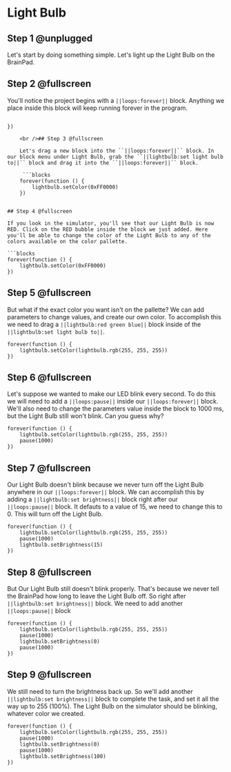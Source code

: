 # Light Bulb

## Step 1 @unplugged

Let's start by doing something simple. Let's light up the Light Bulb on the BrainPad.

## Step 2 @fullscreen

You'll notice the project begins with a `||loops:forever||` block. Anything we place inside this block will keep running forever in the program.

```blocks loops.forever(function () {

})

    <br />## Step 3 @fullscreen
    
    Let's drag a new block into the ``||loops:forever||`` block. In our block menu under Light Bulb, grab the ``||lightbulb:set light bulb to||`` block and drag it into the ``||loops:forever||`` block.
    
     ```blocks
    forever(function () {
        lightbulb.setColor(0xFF0000)
    })
    

## Step 4 @fullscreen

If you look in the simulator, you'll see that our Light Bulb is now RED. Click on the RED bubble inside the block we just added. Here you'll be able to change the color of the Light Bulb to any of the colors available on the color pallette.

```blocks
forever(function () {
    lightbulb.setColor(0xFF0000)
})
```

## Step 5 @fullscreen

But what if the exact color you want isn't on the pallette? We can add parameters to change values, and create our own color. To accomplish this we need to drag a `||lightbulb:red green blue||` block inside of the `||lightbulb:set light bulb to||`.

```blocks
forever(function () {
    lightbulb.setColor(lightbulb.rgb(255, 255, 255))
})
```

## Step 6 @fullscreen

Let's suppose we wanted to make our LED blink every second. To do this we will need to add a `||loops:pause||` inside our `||loops:forever||` block. We'll also need to change the parameters value inside the block to 1000 ms, but the Light Bulb still won't blink. Can you guess why?

```blocks
forever(function () {
    lightbulb.setColor(lightbulb.rgb(255, 255, 255))
    pause(1000)
})
```

## Step 7 @fullscreen

Our Light Bulb doesn't blink because we never turn off the Light Bulb anywhere in our `||loops:forever||` block. We can accomplish this by adding a `||lightbulb:set brightness||` block right after our `||loops:pause||` block. It defauts to a value of 15, we need to change this to 0. This will turn off the Light Bulb.

```blocks
forever(function () {
    lightbulb.setColor(lightbulb.rgb(255, 255, 255))
    pause(1000)
    lightbulb.setBrightness(15)
})
```

## Step 8 @fullscreen

But Our Light Bulb still doesn't blink properly. That's because we never tell the BrainPad how long to leave the Light Bulb off. So right after `||lightbulb:set brightness||` block. We need to add another `||loops:pause||` block

```blocks
forever(function () {
    lightbulb.setColor(lightbulb.rgb(255, 255, 255))
    pause(1000)
    lightbulb.setBrightness(0)
    pause(1000)
})
```

## Step 9 @fullscreen

We still need to turn the brightness back up. So we'll add another `||lightbulb:set brightness||` block to complete the task, and set it all the way up to 255 (100%). The Light Bulb on the simulator should be blinking, whatever color we created.

```blocks
forever(function () {
    lightbulb.setColor(lightbulb.rgb(255, 255, 255))
    pause(1000)
    lightbulb.setBrightness(0)
    pause(1000)
    lightbulb.setBrightness(100)
})
```